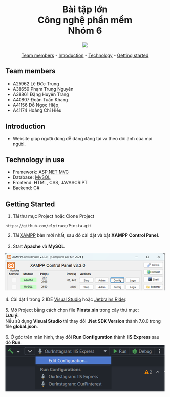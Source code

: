 <h1 align="center">
    Bài tập lớn
    <br>
    Công nghệ phần mềm
    <br>
    Nhóm 6
    <br>
</h1>

<p align="center"></p>

<p align="center">
	<img src="https://res.cloudinary.com/dy7yri3d9/image/upload/v1687612752/pinsta_logo_sk9ood.png" width = "150px" height = "auto">
</p>

<p align="center">
	<a href="#team-members">Team members</a> -
	<a href="#introduction">Introduction</a> -
	<a href="#technology-in-use">Technology</a> -
	<a href="#get-started">Getting started</a> 
</p>

## Team members
* A25962 Lê Đức Trung
* A38659 Phạm Trung Nguyên
* A38861 Đặng Huyền Trang
* A40807 Đoàn Tuấn Khang
* A41156 Đỗ Ngọc Hiệp
* A41174 Hoàng Chí Hiếu

## Introduction
* Website giúp người dùng dễ dàng đăng tải và theo dõi ảnh của mọi người.

## Technology in use
* Framework: <a href="https://dotnet.microsoft.com/en-us/apps/aspnet/mvc"> ASP.NET MVC </a>
* Database: <a href="https://www.apachefriends.org/download.html"> MySQL </a>
* Frontend: HTML, CSS, JAVASCRIPT
* Backend: C#

## Getting Started

1. Tải thư mục Project hoặc Clone Project
````
https://github.com/elytrace/Pinsta.git
````

2. Tải <a href="https://www.apachefriends.org/download.html">XAMPP</a> bản mới nhất, sau đó cài đặt và bật <strong>XAMPP Control Panel</strong>.
<br><br>
3. Start <strong>Apache</strong> và <strong>MySQL</strong>.
<img src="Readme_Materials/xampp.png">
<br><br>
4. Cài đặt 1 trong 2 IDE <a href="https://visualstudio.microsoft.com/vs/community/">Visual Studio</a> hoặc <a href="https://www.jetbrains.com/rider/">Jetbrains Rider</a>.
<br><br>
5. Mở Project bằng cách chọn file <strong>Pinsta.sln</strong> trong cây thư mục:<br>
<strong>Lưu ý:</strong>
<br>
Nếu sử dụng <strong>Visual Studio</strong> thì thay đổi <strong>.Net SDK Version</strong> thành 7.0.0 trong file <strong>global.json</strong>.
<br><br>
6. Ở góc trên màn hình, thay đổi <strong>Run Configuration</strong> thành <strong>IIS Express</strong> sau đó <strong>Run</strong>.
<img src="Readme_Materials/configuration.png">
